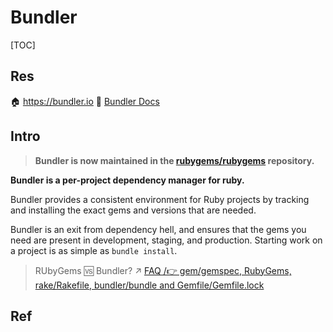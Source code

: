# Bundler

[TOC]



## Res
🏠 https://bundler.io
📂 [Bundler Docs](https://bundler.io/v2.3/man/bundle-install.1.html)



## Intro
> **Bundler is now maintained in the [rubygems/rubygems](https://github.com/rubygems/rubygems) repository.**

**Bundler is a per-project dependency manager for ruby.** 

Bundler provides a consistent environment for Ruby projects by tracking and installing the exact gems and versions that are needed.

Bundler is an exit from dependency hell, and ensures that the gems you need are present in development, staging, and production. Starting work on a project is as simple as `bundle install`.

> RUbyGems 🆚 Bundler?
> ↗ [FAQ /👉 gem/gemspec, RubyGems, rake/Rakefile, bundler/bundle and Gemfile/Gemfile.lock](../FAQ.md#👉%20gem/gemspec,%20RubyGems,%20rake/Rakefile,%20bundler/bundle%20and%20Gemfile/Gemfile.lock)



## Ref
